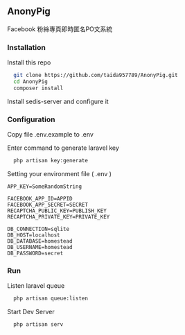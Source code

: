 ## AnonyPig

Facebook 粉絲專頁即時匿名PO文系統


### Installation

Install this repo
```bash
  git clone https://github.com/taida957789/AnonyPig.git
  cd AnonyPig
  composer install
```

Install sedis-server and configure it

### Configuration

Copy file .env.example to  .env 

Enter command to generate laravel key

```bash
  php artisan key:generate
```
Setting your environment file ( .env )

```
APP_KEY=SomeRandomString

FACEBOOK_APP_ID=APPID
FACEBOOK_APP_SECRET=SECRET
RECAPTCHA_PUBLIC_KEY=PUBLISH_KEY
RECAPTCHA_PRIVATE_KEY=PRIVATE_KEY

DB_CONNECTION=sqlite
DB_HOST=localhost
DB_DATABASE=homestead
DB_USERNAME=homestead
DB_PASSWORD=secret
```

### Run
Listen laravel queue
```bash
  php artisan queue:listen
```
Start Dev Server
```bash
  php artisan serv
```





